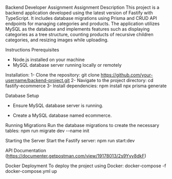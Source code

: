 Backend Developer Assignment
Assignment Description
This project is a backend application developed using the latest version of Fastify with TypeScript. 
It includes database migrations using Prisma and CRUD API endpoints for managing categories and products. 
The application utilizes MySQL as the database and implements features such as displaying categories as a tree structure, counting products of recursive children categories, 
and resizing images while uploading.

Instructions
Prerequisites
- Node.js installed on your machine
- MySQL database server running locally or remotely

Installation:
1- Clone the repository:
  git clone https://github.com/your-username/backend-project.git
2- Navigate to the project directory:
  cd fastify-ecommerce
3- Install dependencies:
  npm install 
  npx prisma generate

Database Setup
- Ensure MySQL database server is running.

- Create a MySQL database named ecommerce.

Running Migrations
Run the database migrations to create the necessary tables:
  npm run migrate dev --name init

Starting the Server
Start the Fastify server:
  npm run start:dev

API Documentation
(https://documenter.getpostman.com/view/19178013/2s9Yyy8dkF)

Docker Deployment
To deploy the project using Docker:
 docker-compose -f docker-compose.yml up 
